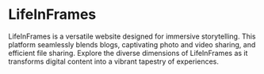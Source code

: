 # LifeInFrames

LifeInFrames is a versatile website designed for immersive storytelling. This platform seamlessly blends blogs, captivating photo and video sharing, and efficient file sharing. Explore the diverse dimensions of LifeInFrames as it transforms digital content into a vibrant tapestry of experiences.